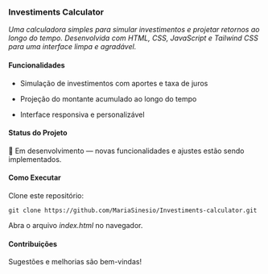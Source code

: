 ### Investiments Calculator

_Uma calculadora simples para simular investimentos e projetar retornos ao longo do tempo.
Desenvolvida com HTML, CSS, JavaScript e Tailwind CSS para uma interface limpa e agradável._

#### Funcionalidades

   - Simulação de investimentos com aportes e taxa de juros

   - Projeção do montante acumulado ao longo do tempo

   - Interface responsiva e personalizável

#### Status do Projeto

🚧 Em desenvolvimento — novas funcionalidades e ajustes estão sendo implementados.

#### Como Executar

Clone este repositório:


    git clone https://github.com/MariaSinesio/Investiments-calculator.git

Abra o arquivo _index.html_ no navegador.

#### Contribuições

Sugestões e melhorias são bem-vindas!

